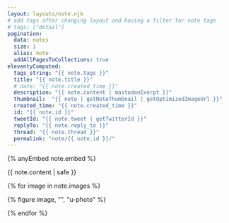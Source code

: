 ```yaml
---
layout: layouts/note.njk
# add tags after changing layout and having a filter for note tags
# tags: ["detail"] 
pagination:
  data: notes
  size: 1  
  alias: note
  addAllPagesToCollections: true
eleventyComputed:
  tags_string: "{{ note.tags }}"
  title: "{{ note.title }}"
  # date: "{{ note.created_time }}"
  description: "{{ note.content | mastodonExerpt }}"
  thumbnail:  "{{ note | getNoteThumbnail | getOptimizedImageUrl }}"
  created_time: "{{ note.created_time }}"
  id: "{{ note.id }}"
  tweetId: "{{ note.tweet | getTwitterId }}"
  replyTo: "{{ note.reply_to }}"
  thread: "{{ note.thread }}"
  permalink: "note/{{ note.id }}/"
---
```


{% anyEmbed note.embed %}

{{ note.content | safe }}

{% for image in note.images %}

{% figure image, "", "u-photo" %}

{% endfor %}

